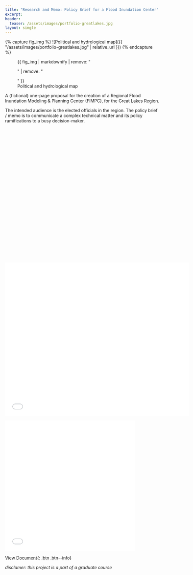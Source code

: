 ```yaml
---
title: "Research and Memo: Policy Brief for a Flood Inundation Center"
excerpt: 
header:
  teaser: /assets/images/portfolio-greatlakes.jpg
layout: single
---
```

{% capture fig_img %}
![Political and hydrological map]({{ "/assets/images/portfolio-greatlakes.jpg" | relative_url }})
{% endcapture %}

<figure>
  {{ fig_img | markdownify | remove: "<p>" | remove: "</p>" }}
  <figcaption>Political and hydrological map</figcaption>
</figure>

A (fictional) one-page proposal for the creation of a Regional Flood Inundation Modeling & Planning Center (FIMPC), for the Great Lakes Region. 

The intended audience is the elected officials in the region. The policy brief / memo is to communicate a complex technical matter and its policy ramifications to a busy decision-maker.


<embed
  src="G:/Github/web/assets/doc/policyBrief_FIMPC.pdf#toolbar=0&navpanes=0&scrollbar=0" type="application/pdf" 
  width="425" height="425" />

<embed src="assets/doc/policyBrief_FIMPC.pdf" width="600px" height="500px" />

<embed
  src="assets/doc/policyBrief_FIMPC.pdf#toolbar=0&navpanes=0&scrollbar=0" type="application/pdf" 
  width="425" height="425" />


[View Document](https://github.com/gillianzhaoxz/web/blob/master/assets/doc/policyBrief_FIMPC.pdf){: .btn .btn--info}

_disclamer: this project is a part of a graduate course_